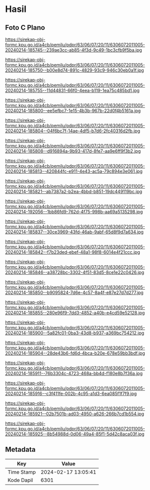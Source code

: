 # Hasil

## Foto C Plano

https://sirekap-obj-formc.kpu.go.id/a4cb/pemilu/pdpr/63/06/07/20/11/6306072011005-20240214-185745--239ae3cc-ab85-4f3d-9c49-1bc3cfb9f5ba.jpg

https://sirekap-obj-formc.kpu.go.id/a4cb/pemilu/pdpr/63/06/07/20/11/6306072011005-20240214-185750--b00e8d74-891c-4829-93c9-946c30eb0a1f.jpg

https://sirekap-obj-formc.kpu.go.id/a4cb/pemilu/pdpr/63/06/07/20/11/6306072011005-20240214-185755--11d44831-66f0-4eea-b119-1ea75c485bd1.jpg

https://sirekap-obj-formc.kpu.go.id/a4cb/pemilu/pdpr/63/06/07/20/11/6306072011005-20240214-185800--ee5efbc7-1e15-4b3b-967b-22d0f4b5161a.jpg

https://sirekap-obj-formc.kpu.go.id/a4cb/pemilu/pdpr/63/06/07/20/11/6306072011005-20240214-185804--04f6bc7f-14ae-4df5-b7d6-2fc40316d2fb.jpg

https://sirekap-obj-formc.kpu.go.id/a4cb/pemilu/pdpr/63/06/07/20/11/6306072011005-20240214-185808--d916894a-9b93-417d-8fe7-aa9e6ff9f3b2.jpg

https://sirekap-obj-formc.kpu.go.id/a4cb/pemilu/pdpr/63/06/07/20/11/6306072011005-20240214-185813--420844fc-e911-4e43-ac5a-79c894e3e061.jpg

https://sirekap-obj-formc.kpu.go.id/a4cb/pemilu/pdpr/63/06/07/20/11/6306072011005-20240214-185821--ab7387a2-b2ea-4bbd-b851-19dc449119bc.jpg

https://sirekap-obj-formc.kpu.go.id/a4cb/pemilu/pdpr/63/06/07/20/11/6306072011005-20240214-192056--1bb86fd9-762d-4f75-998b-aa69a5135298.jpg

https://sirekap-obj-formc.kpu.go.id/a4cb/pemilu/pdpr/63/06/07/20/11/6306072011005-20240214-185837--30ce3969-43fd-46ab-9abf-65d8f9d7a634.jpg

https://sirekap-obj-formc.kpu.go.id/a4cb/pemilu/pdpr/63/06/07/20/11/6306072011005-20240214-185842--f7b23ded-ebef-48a1-98f8-6014e4f21ccc.jpg

https://sirekap-obj-formc.kpu.go.id/a4cb/pemilu/pdpr/63/06/07/20/11/6306072011005-20240214-185846--a38728bc-3302-4f51-83d5-8ce1e22c0426.jpg

https://sirekap-obj-formc.kpu.go.id/a4cb/pemilu/pdpr/63/06/07/20/11/6306072011005-20240214-185850--b9095824-7d6e-4c57-8a4f-e87e27d7d277.jpg

https://sirekap-obj-formc.kpu.go.id/a4cb/pemilu/pdpr/63/06/07/20/11/6306072011005-20240214-185855--280e96f9-7dd3-4852-a40b-e4cd59e52128.jpg

https://sirekap-obj-formc.kpu.go.id/a4cb/pemilu/pdpr/63/06/07/20/11/6306072011005-20240214-185900--5a82fc01-0ba3-43d8-b937-a369bc754212.jpg

https://sirekap-obj-formc.kpu.go.id/a4cb/pemilu/pdpr/63/06/07/20/11/6306072011005-20240214-185904--28de43b6-fd6d-4bca-b20e-678e59bb3bdf.jpg

https://sirekap-obj-formc.kpu.go.id/a4cb/pemilu/pdpr/63/06/07/20/11/6306072011005-20240214-185911--76b3304c-4723-468a-bb4d-f180e8b7f36a.jpg

https://sirekap-obj-formc.kpu.go.id/a4cb/pemilu/pdpr/63/06/07/20/11/6306072011005-20240214-185916--c3f411fe-002b-4c95-a1d3-6ea085f1f7f9.jpg

https://sirekap-obj-formc.kpu.go.id/a4cb/pemilu/pdpr/63/06/07/20/11/6306072011005-20240214-185921--02b7501b-ad03-4950-a626-266b7cd1b554.jpg

https://sirekap-obj-formc.kpu.go.id/a4cb/pemilu/pdpr/63/06/07/20/11/6306072011005-20240214-185925--8b54988d-0d06-49a4-85f1-5d42c8aca03f.jpg


## Metadata

| Key        | Value               |
| ---------- | ------------------- |
| Time Stamp | 2024-02-17 13:05:41 |
| Kode Dapil | 6301                |



